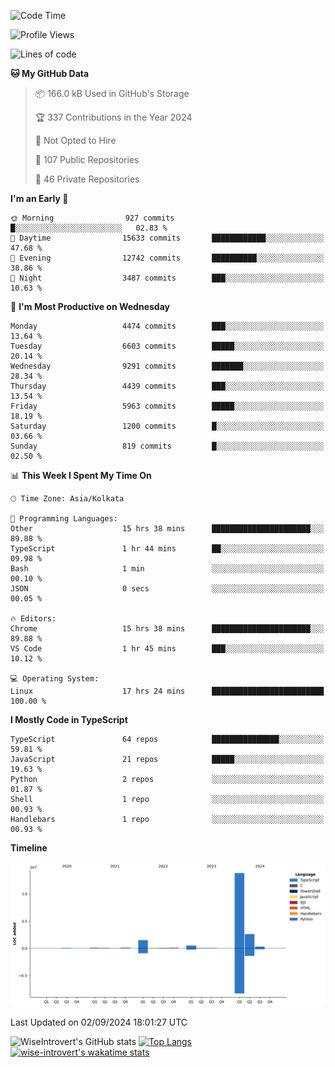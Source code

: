 <!--START_SECTION:waka-->
![Code Time](http://img.shields.io/badge/Code%20Time-1%2C561%20hrs%2011%20mins-blue)

![Profile Views](http://img.shields.io/badge/Profile%20Views-0-blue)

![Lines of code](https://img.shields.io/badge/From%20Hello%20World%20I%27ve%20Written-19.4%20million%20lines%20of%20code-blue)

**🐱 My GitHub Data** 

> 📦 166.0 kB Used in GitHub's Storage 
 > 
> 🏆 337 Contributions in the Year 2024
 > 
> 🚫 Not Opted to Hire
 > 
> 📜 107 Public Repositories 
 > 
> 🔑 46 Private Repositories 
 > 
**I'm an Early 🐤** 

```text
🌞 Morning                927 commits         █░░░░░░░░░░░░░░░░░░░░░░░░   02.83 % 
🌆 Daytime                15633 commits       ████████████░░░░░░░░░░░░░   47.68 % 
🌃 Evening                12742 commits       ██████████░░░░░░░░░░░░░░░   38.86 % 
🌙 Night                  3487 commits        ███░░░░░░░░░░░░░░░░░░░░░░   10.63 % 
```
📅 **I'm Most Productive on Wednesday** 

```text
Monday                   4474 commits        ███░░░░░░░░░░░░░░░░░░░░░░   13.64 % 
Tuesday                  6603 commits        █████░░░░░░░░░░░░░░░░░░░░   20.14 % 
Wednesday                9291 commits        ███████░░░░░░░░░░░░░░░░░░   28.34 % 
Thursday                 4439 commits        ███░░░░░░░░░░░░░░░░░░░░░░   13.54 % 
Friday                   5963 commits        █████░░░░░░░░░░░░░░░░░░░░   18.19 % 
Saturday                 1200 commits        █░░░░░░░░░░░░░░░░░░░░░░░░   03.66 % 
Sunday                   819 commits         █░░░░░░░░░░░░░░░░░░░░░░░░   02.50 % 
```


📊 **This Week I Spent My Time On** 

```text
🕑︎ Time Zone: Asia/Kolkata

💬 Programming Languages: 
Other                    15 hrs 38 mins      ██████████████████████░░░   89.88 % 
TypeScript               1 hr 44 mins        ██░░░░░░░░░░░░░░░░░░░░░░░   09.98 % 
Bash                     1 min               ░░░░░░░░░░░░░░░░░░░░░░░░░   00.10 % 
JSON                     0 secs              ░░░░░░░░░░░░░░░░░░░░░░░░░   00.05 % 

🔥 Editors: 
Chrome                   15 hrs 38 mins      ██████████████████████░░░   89.88 % 
VS Code                  1 hr 45 mins        ███░░░░░░░░░░░░░░░░░░░░░░   10.12 % 

💻 Operating System: 
Linux                    17 hrs 24 mins      █████████████████████████   100.00 % 
```

**I Mostly Code in TypeScript** 

```text
TypeScript               64 repos            ███████████████░░░░░░░░░░   59.81 % 
JavaScript               21 repos            █████░░░░░░░░░░░░░░░░░░░░   19.63 % 
Python                   2 repos             ░░░░░░░░░░░░░░░░░░░░░░░░░   01.87 % 
Shell                    1 repo              ░░░░░░░░░░░░░░░░░░░░░░░░░   00.93 % 
Handlebars               1 repo              ░░░░░░░░░░░░░░░░░░░░░░░░░   00.93 % 
```



**Timeline**

![Lines of Code chart](https://raw.githubusercontent.com/wise-introvert/wise-introvert/master/assets/bar_graph.png)


 Last Updated on 02/09/2024 18:01:27 UTC
<!--END_SECTION:waka-->

![WiseIntrovert's GitHub stats](https://github-readme-stats.vercel.app/api?username=wise-introvert&count_private=true&show_icons=true)
[![Top Langs](https://github-readme-stats.vercel.app/api/top-langs/?username=wise-introvert&langs_count=10)](https://github.com/anuraghazra/github-readme-stats)
[![wise-introvert's wakatime stats](https://github-readme-stats.vercel.app/api/wakatime?username=wiseintrovert)](https://github.com/anuraghazra/github-readme-stats)
